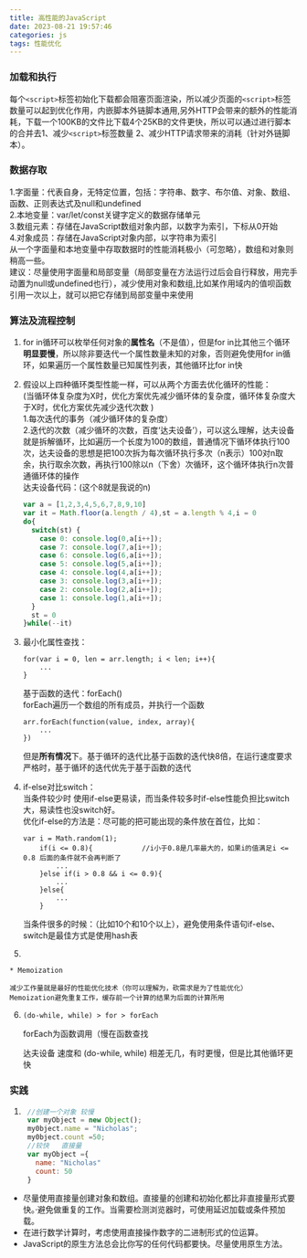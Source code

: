```yaml
---
title: 高性能的JavaScript
date: 2023-08-21 19:57:46
categories: js
tags: 性能优化
---
```


### 加载和执行

每个```<script>```标签初始化下载都会阻塞页面渲染，所以减少页面的```<script>```标签数量可以起到优化作用，内嵌脚本外链脚本通用,另外HTTP会带来的额外的性能消耗，下载一个100KB的文件比下载4个25KB的文件更快，所以可以通过进行脚本的合并去1、减少```<script>```标签数量 2、减少HTTP请求带来的消耗（针对外链脚本）。

### 数据存取

1.字面量：代表自身，无特定位置，包括：字符串、数字、布尔值、对象、数组、函数、正则表达式及null和undefined  
2.本地变量：var/let/const关键字定义的数据存储单元  
3.数组元素：存储在JavaScript数组对象内部，以数字为索引，下标从0开始  
4.对象成员：存储在JavaScript对象内部，以字符串为索引  
从一个字面量和本地变量中存取数据时的性能消耗极小（可忽略），数组和对象则稍高一些。  
建议：尽量使用字面量和局部变量（局部变量在方法运行过后会自行释放，用完手动置为null或undefined也行），减少使用对象和数组,比如某作用域内的值呗函数引用一次以上，就可以把它存储到局部变量中来使用

### 算法及流程控制

1. for in循环可以枚举任何对象的**属性名**（不是值），但是for in比其他三个循环**明显要慢**，所以除非要迭代一个属性数量未知的对象，否则避免使用for in循环，如果遍历一个属性数量已知属性列表，其他循环比for in快
2. 假设以上四种循环类型性能一样，可以从两个方面去优化循环的性能：  
    (当循环体复杂度为X时，优化方案优先减少循环体的复杂度，循环体复杂度大于X时，优化方案优先减少迭代次数 )  
    1.每次迭代的事务（减少循环体的复杂度）  
    2.迭代的次数（减少循环的次数，百度‘达夫设备’），可以这么理解，达夫设备就是拆解循环，比如遍历一个长度为100的数组，普通情况下循环体执行100次，达夫设备的思想是把100次拆为每次循环执行多次（n表示）100对n取余，执行取余次数，再执行100除以n（下舍）次循环，这个循环体执行n次普通循环体的操作  
    达夫设备代码：(这个8就是我说的n)

    ```js
    var a = [1,2,3,4,5,6,7,8,9,10]
    var it = Math.floor(a.length / 4),st = a.length % 4,i = 0
    do{
      switch(st) {
        case 0: console.log(0,a[i++]);
        case 7: console.log(7,a[i++]);
        case 6: console.log(6,a[i++]);
        case 5: console.log(5,a[i++]);
        case 4: console.log(4,a[i++]);
        case 3: console.log(3,a[i++]);
        case 2: console.log(2,a[i++]);
        case 1: console.log(1,a[i++]);
      }
      st = 0
    }while(--it)
    ```

3. 最小化属性查找：

    ```text
    for(var i = 0, len = arr.length; i < len; i++){
        ...
    }
    ```

    基于函数的迭代：forEach()  
    forEach遍历一个数组的所有成员，并执行一个函数

    ```text
    arr.forEach(function(value, index, array){
        ...
    })
    ```

    但是**所有情况**下。基于循环的迭代比基于函数的迭代快8倍，在运行速度要求严格时，基于循环的迭代优先于基于函数的迭代
4. if-else对比switch：  
    当条件较少时 使用if-else更易读，而当条件较多时if-else性能负担比switch大，易读性也没switch好。  
    优化if-else的方法是：尽可能的把可能出现的条件放在首位，比如：

    ```text
    var i = Math.random(1);   
        if(i <= 0.8){            //i小于0.8是几率最大的，如果i的值满足i <= 0.8 后面的条件就不会再判断了
            ...
        }else if(i > 0.8 && i <= 0.9){
            ...
        }else{
            ...
        }
    ```

    当条件很多的时候：（比如10个和10个以上），避免使用条件语句if-else、switch是最佳方式是使用hash表
5.  

    * Memoization

    减少工作量就是最好的性能优化技术（你可以理解为，砍需求是为了性能优化）  
    Memoization避免重复工作，缓存前一个计算的结果为后面的计算所用
6. ​`(do-while, while) > for > forEach`​

    forEach为函数调用（慢在函数查找

    达夫设备 速度和 (do-while, while) 相差无几，有时更慢，但是比其他循环更快

### 实践

1. ```js
    //创建一个对象 较慢
    var myObject = new Object();
    my0bject.name = "Nicholas";
    my0bject.count =50;
    //较快   直接量
    var myObject ={
      name: "Nicholas"
      count: 50
    }
    ```

* 尽量使用直接量创建对象和数组。直接量的创建和初始化都比非直接量形式要快。·避免做重复的工作。当需要检测浏览器时，可使用延迟加载或条件预加载。
* 在进行数学计算时，考虑使用直接操作数字的二进制形式的位运算。
* JavaScript的原生方法总会比你写的任何代码都要快。尽量使用原生方法。

